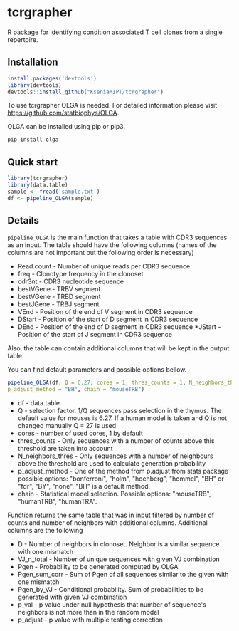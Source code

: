 # tcrgrapher

R package for identifying condition associated T cell clones from a single 
repertoire.

## Installation

```R
install.packages('devtools')
library(devtools)
devtools::install_github("KseniaMIPT/tcrgrapher")
```

To use tcrgrapher OLGA is needed. For detailed information please visit
https://github.com/statbiophys/OLGA.

OLGA can be installed using pip or pip3.

```python
pip install olga
```

## Quick start

```R
library(tcrgrapher)
library(data.table)
sample <- fread('sample.txt')
df <- pipeline_OLGA(sample)
```

## Details

```pipeline_OLGA``` is the main function that takes a table with CDR3 sequences as
an input. The table should have the following columns (names of the columns are not 
important but the following order is necessary)
* Read.count - Number of unique reads per CDR3 sequence
* freq - Clonotype frequency in the clonoset
* cdr3nt - CDR3 nucleotide sequence
* bestVGene - TRBV segment
* bestVGene - TRBD segment
* bestJGene - TRBJ segment
* VEnd - Position of the end of V segment in CDR3 sequence
* DStart - Position of the start of D segment in CDR3 sequence
* DEnd - Position of the end of D segment in CDR3 sequence
*JStart - Position of the start of J segment in CDR3 sequence

Also, the table can contain additional columns that will be kept in the output 
table.

You can find default parameters and possible options bellow.

```R
pipeline_OLGA(df, Q = 6.27, cores = 1, thres_counts = 1, N_neighbors_thres = 1,
p_adjust_method = "BH", chain = "mouseTRB")
```
* df - data.table
* Q - selection factor. 1/Q sequences pass selection in the thymus. The 
default value for mouses is 6.27. If a human model is taken and Q is not changed 
manually Q = 27 is used
* cores - number of used cores, 1 by default
* thres_counts - Only sequences with a number of counts above this threshold
are taken into account
* N_neighbors_thres - Only sequences with a number of neighbours above the 
threshold are used to calculate generation probability
* p_adjust_method - One of the method from p.adjust from stats package
possible options: "bonferroni", "holm", "hochberg", "hommel", "BH" or "fdr",
"BY", "none". "BH" is a default method.
* chain - Statistical model selection. Possible options: "mouseTRB", "humanTRB",
"humanTRA".

Function returns the same table that was in input filtered by number
of counts and number of neighbors with additional columns. Additional columns
are the following
* D - Number of neighbors in clonoset. Neighbor is a similar sequence
with one mismatch
* VJ_n_total - Number of unique sequences with given VJ combination
* Pgen - Probability to be generated computed by OLGA
* Pgen_sum_corr - Sum of Pgen of all sequences similar to the given
with one mismatch
* Pgen_by_VJ - Conditional probability. Sum of probabilities to be
generated with given VJ combination
* p_val - p value under null hypothesis that number of sequence's
neighbors is not more than in the random model
* p_adjust - p value with multiple testing correction
